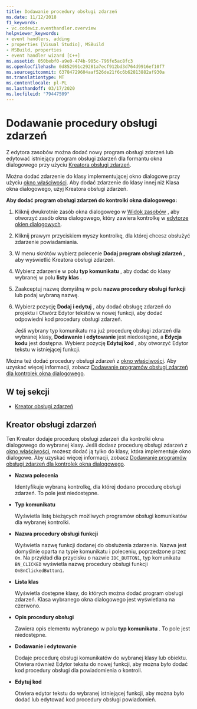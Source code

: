 ```yaml
---
title: Dodawanie procedury obsługi zdarzeń
ms.date: 11/12/2018
f1_keywords:
- vc.codewiz.eventhandler.overview
helpviewer_keywords:
- event handlers, adding
- properties [Visual Studio], MSBuild
- MSBuild, properties
- event handler wizard [C++]
ms.assetid: 050bebf0-a9e0-474b-905c-796fe5ac8fc3
ms.openlocfilehash: 0d852991c29281a7ecf912bd3d764d9916ef10f7
ms.sourcegitcommit: 63784729604aaf526de21f6c6b62813882af930a
ms.translationtype: MT
ms.contentlocale: pl-PL
ms.lasthandoff: 03/17/2020
ms.locfileid: "79447509"
---
```

# <a name="add-an-event-handler"></a>Dodawanie procedury obsługi zdarzeń

Z edytora zasobów można dodać nowy program obsługi zdarzeń lub edytować istniejący program obsługi zdarzeń dla formantu okna dialogowego przy użyciu [Kreatora obsługi zdarzeń](#event-handler-wizard).

Można dodać zdarzenie do klasy implementującej okno dialogowe przy użyciu [okno właściwości](/visualstudio/ide/reference/properties-window). Aby dodać zdarzenie do klasy innej niż Klasa okna dialogowego, użyj Kreatora obsługi zdarzeń.

**Aby dodać program obsługi zdarzeń do kontrolki okna dialogowego:**

1. Kliknij dwukrotnie zasób okna dialogowego w [Widok zasobów](../windows/how-to-create-a-resource-script-file.md#create-resources) , aby otworzyć zasób okna dialogowego, który zawiera kontrolkę w [edytorze okien dialogowych](../windows/dialog-editor.md).

1. Kliknij prawym przyciskiem myszy kontrolkę, dla której chcesz obsłużyć zdarzenie powiadamiania.

1. W menu skrótów wybierz polecenie **Dodaj program obsługi zdarzeń** , aby wyświetlić Kreatora obsługi zdarzeń.

1. Wybierz zdarzenie w polu **typ komunikatu** , aby dodać do klasy wybranej w polu **listy klas** .

1. Zaakceptuj nazwę domyślną w polu **nazwa procedury obsługi funkcji** lub podaj wybraną nazwę.

1. Wybierz pozycję **Dodaj i edytuj** , aby dodać obsługę zdarzeń do projektu i Otwórz Edytor tekstów w nowej funkcji, aby dodać odpowiedni kod procedury obsługi zdarzeń.

   Jeśli wybrany typ komunikatu ma już procedurę obsługi zdarzeń dla wybranej klasy, **Dodawanie i edytowanie** jest niedostępne, a **Edycja kodu** jest dostępna. Wybierz pozycję **Edytuj kod** , aby otworzyć Edytor tekstu w istniejącej funkcji.

Można też dodać procedury obsługi zdarzeń z [okno właściwości](/visualstudio/ide/reference/properties-window). Aby uzyskać więcej informacji, zobacz [Dodawanie programów obsługi zdarzeń dla kontrolek okna dialogowego](../windows/adding-event-handlers-for-dialog-box-controls.md).

## <a name="in-this-section"></a>W tej sekcji

- [Kreator obsługi zdarzeń](#event-handler-wizard)

## <a name="event-handler-wizard"></a>Kreator obsługi zdarzeń

Ten Kreator dodaje procedurę obsługi zdarzeń dla kontrolki okna dialogowego do wybranej klasy. Jeśli dodasz procedurę obsługi zdarzeń z [okno właściwości](/visualstudio/ide/reference/properties-window), możesz dodać ją tylko do klasy, która implementuje okno dialogowe. Aby uzyskać więcej informacji, zobacz [Dodawanie programów obsługi zdarzeń dla kontrolek okna dialogowego](../windows/adding-event-handlers-for-dialog-box-controls.md).

- **Nazwa polecenia**

  Identyfikuje wybraną kontrolkę, dla której dodano procedurę obsługi zdarzeń. To pole jest niedostępne.

- **Typ komunikatu**

  Wyświetla listę bieżących możliwych programów obsługi komunikatów dla wybranej kontrolki.

- **Nazwa procedury obsługi funkcji**

  Wyświetla nazwę funkcji dodanej do obsłużenia zdarzenia. Nazwa jest domyślnie oparta na typie komunikatu i poleceniu, poprzedzone przez `On`. Na przykład dla przycisku o nazwie `IDC_BUTTON1`, typ komunikatu `BN_CLICKED` wyświetla nazwę procedury obsługi funkcji `OnBnClickedButton1`.

- **Lista klas**

  Wyświetla dostępne klasy, do których można dodać program obsługi zdarzeń. Klasa wybranego okna dialogowego jest wyświetlana na czerwono.

- **Opis procedury obsługi**

  Zawiera opis elementu wybranego w polu **typ komunikatu** . To pole jest niedostępne.

- **Dodawanie i edytowanie**

  Dodaje procedurę obsługi komunikatów do wybranej klasy lub obiektu. Otwiera również Edytor tekstu do nowej funkcji, aby można było dodać kod procedury obsługi dla powiadomienia o kontroli.

- **Edytuj kod**

  Otwiera edytor tekstu do wybranej istniejącej funkcji, aby można było dodać lub edytować kod procedury obsługi powiadomień.
